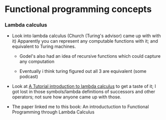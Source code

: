 # Functional programming concepts

### Lambda calculus

- Look into lambda calculus (Church (Turing's advisor) came up with with it) Apparently you can represent any computable functions with it; and equivalent to Turing machines.

	- Godel's also had an idea of recursive functions which could capture any computation

	- Eventually i think turing figured out all 3 are equivalent (some podcast)

		

- Look at [A Tutorial introduction to lambda calculus](https://personal.utdallas.edu/~gupta/courses/apl/lambda.pdf) to get a taste of it; I got lost in those symbols/lambda definitions of successors and other operators; not sure how anyone came up with those.

- The paper linked me to this book: An introductuction to Functional Programming through Lambda Calculus

